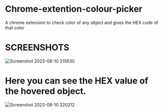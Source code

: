 # Chrome-extention-colour-picker
A chrome extension to check color of  any object and gives the HEX code of that color 

# SCREENSHOTS


![Screenshot 2023-08-10 215630](https://github.com/raghavsingh05/Chrome-extention-colour-picker/assets/113702274/17354478-0f04-4895-9f99-d2ced8b9ecac)


# Here you can see the HEX value of the hovered object.



![Screenshot 2023-08-10 220212](https://github.com/raghavsingh05/Chrome-extention-colour-picker/assets/113702274/652597b0-c819-4c7f-aac3-6dea23825118)
